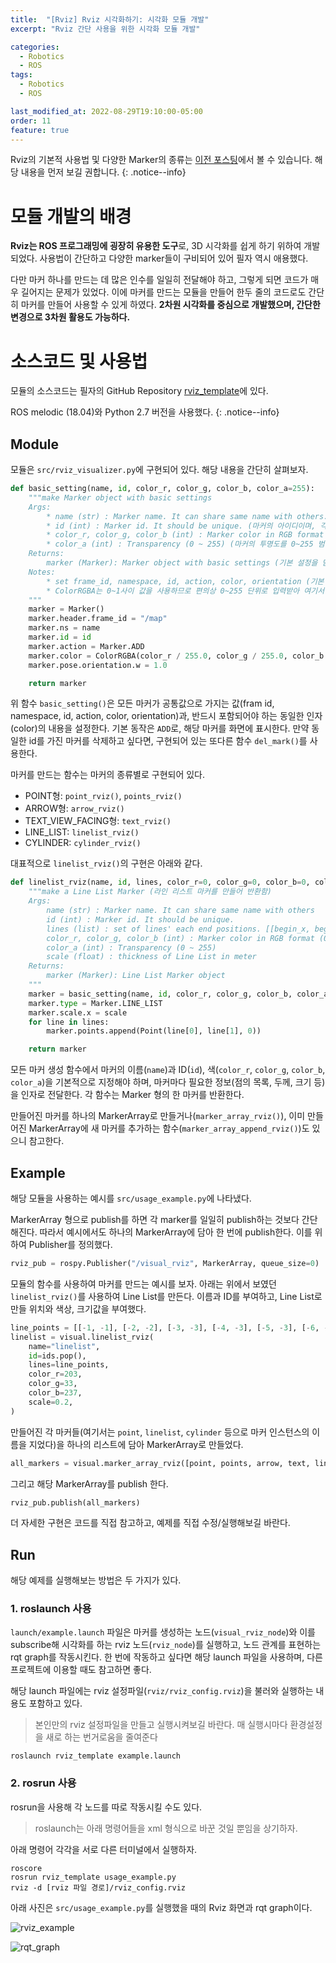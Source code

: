 ```yaml
---
title:  "[Rviz] Rviz 시각화하기: 시각화 모듈 개발"
excerpt: "Rviz 간단 사용을 위한 시각화 모듈 개발"

categories:
  - Robotics
  - ROS
tags:
  - Robotics
  - ROS

last_modified_at: 2022-08-29T19:10:00-05:00
order: 11
feature: true
---
```


Rviz의 기본적 사용법 및 다양한 Marker의 종류는 [이전 포스팅](https://winterbloooom.github.io/ros/ros-rviz_marker/)에서 볼 수 있습니다. 해당 내용을 먼저 보길 권합니다.
{: .notice--info}

# 모듈 개발의 배경
<strong>Rviz는 ROS 프로그래밍에 굉장히 유용한 도구</strong>로, 3D 시각화를 쉽게 하기 위하여 개발되었다. 사용법이 간단하고 다양한 marker들이 구비되어 있어 필자 역시 애용했다.

다만 마커 하나를 만드는 데 많은 인수를 일일히 전달해야 하고, 그렇게 되면 코드가 매우 길어지는 문제가 있었다. 이에 마커를 만드는 모듈을 만들어 한두 줄의 코드로도 간단히 마커를 만들어 사용할 수 있게 하였다. <strong>2차원 시각화를 중심으로 개발했으며, 간단한 변경으로 3차원 활용도 가능하다.</strong>

# 소스코드 및 사용법
모듈의 소스코드는 필자의 GitHub Repository [rviz_template](https://github.com/winterbloooom/rviz_template)에 있다.

ROS melodic (18.04)와 Python 2.7 버전을 사용했다.
{: .notice--info}

## Module
모듈은 `src/rviz_visualizer.py`에 구현되어 있다. 해당 내용을 간단히 살펴보자.

```py
def basic_setting(name, id, color_r, color_g, color_b, color_a=255):
    """make Marker object with basic settings
    Args:
        * name (str) : Marker name. It can share same name with others. (마커의 이름이며, 다른 마커와 중복될 수 있음.)
        * id (int) : Marker id. It should be unique. (마커의 아이디이며, 각 마커마다 고유한 숫자가 부여되어야 함.)
        * color_r, color_g, color_b (int) : Marker color in RGB format (0 ~ 255) (마커의 RGB 색을 0~255 범위로 표현함.)
        * color_a (int) : Transparency (0 ~ 255) (마커의 투명도를 0~255 범위로 표현함.)
    Returns:
        marker (Marker): Marker object with basic settings (기본 설정을 담은 마커를 만들어 반환함.)
    Notes:
        * set frame_id, namespace, id, action, color, orientation (기본 설정에는 프레임 아이디, 이름, 마커 아이디, 동작, 색, 위치를 포함함.)
        * ColorRGBA는 0~1사이 값을 사용하므로 편의상 0~255 단위로 입력받아 여기서 255로 나누어줌
    """
    marker = Marker()
    marker.header.frame_id = "/map"
    marker.ns = name
    marker.id = id
    marker.action = Marker.ADD
    marker.color = ColorRGBA(color_r / 255.0, color_g / 255.0, color_b / 255.0, color_a / 255.0)
    marker.pose.orientation.w = 1.0

    return marker
```

위 함수 `basic_setting()`은 모든 마커가 공통값으로 가지는 값(fram id, namespace, id, action, color, orientation)과, 반드시 포함되어야 하는 동일한 인자(color)의 내용을 설정한다. 기본 동작은 `ADD`로, 해당 마커를 화면에 표시한다. 만약 동일한 id를 가진 마커를 삭제하고 싶다면, 구현되어 있는 또다른 함수 `del_mark()`를 사용한다.


마커를 만드는 함수는 마커의 종류별로 구현되어 있다. 
* POINT형: `point_rviz()`, `points_rviz()`
* ARROW형: `arrow_rviz()`
* TEXT_VIEW_FACING형: `text_rviz()`
* LINE_LIST: `linelist_rviz()`
* CYLINDER: `cylinder_rviz()`

대표적으로 `linelist_rviz()`의 구현은 아래와 같다.

```py
def linelist_rviz(name, id, lines, color_r=0, color_g=0, color_b=0, color_a=255, scale=0.05):
    """make a Line List Marker (라인 리스트 마커를 만들어 반환함)
    Args:
        name (str) : Marker name. It can share same name with others
        id (int) : Marker id. It should be unique.
        lines (list) : set of lines' each end positions. [[begin_x, begin_y], [end_x, end_y], [begin_x, begin_y], [end_x, end_y], ...]
        color_r, color_g, color_b (int) : Marker color in RGB format (0 ~ 255)
        color_a (int) : Transparency (0 ~ 255)
        scale (float) : thickness of Line List in meter
    Returns:
        marker (Marker): Line List Marker object
    """
    marker = basic_setting(name, id, color_r, color_g, color_b, color_a)
    marker.type = Marker.LINE_LIST
    marker.scale.x = scale
    for line in lines:
        marker.points.append(Point(line[0], line[1], 0))

    return marker
```

모든 마커 생성 함수에서 마커의 이름(`name`)과 ID(`id`), 색(`color_r`, `color_g`, `color_b`, `color_a`)을 기본적으로 지정해야 하며, 마커마다 필요한 정보(점의 목록, 두께, 크기 등)을 인자로 전달한다. 각 함수는 Marker 형의 한 마커를 반환한다.


만들어진 마커를 하나의 MarkerArray로 만들거나(`marker_array_rviz()`), 이미 만들어진 MarkerArray에 새 마커를 추가하는 함수(`marker_array_append_rviz()`)도 있으니 참고한다.


## Example
해당 모듈을 사용하는 예시를 `src/usage_example.py`에 나타냈다.

MarkerArray 형으로 publish를 하면 각 marker를 일일히 publish하는 것보다 간단해진다. 따라서 예시에서도 하나의 MarkerArray에 담아 한 번에 publish한다. 이를 위하여 Publisher를 정의했다.

```py
rviz_pub = rospy.Publisher("/visual_rviz", MarkerArray, queue_size=0)
```

모듈의 함수를 사용하여 마커를 만드는 예시를 보자. 아래는 위에서 보였던 `linelist_rviz()`를 사용하여 Line List를 만든다. 이름과 ID를 부여하고, Line List로 만들 위치와 색상, 크기값을 부여했다.

```py
line_points = [[-1, -1], [-2, -2], [-3, -3], [-4, -3], [-5, -3], [-6, -3]]
linelist = visual.linelist_rviz(
    name="linelist",
    id=ids.pop(),
    lines=line_points,
    color_r=203,
    color_g=33,
    color_b=237,
    scale=0.2,
)
```

만들어진 각 마커들(여기서는 `point`, `linelist`, `cylinder` 등으로 마커 인스턴스의 이름을 지었다)을 하나의 리스트에 담아 MarkerArray로 만들었다.

```py
all_markers = visual.marker_array_rviz([point, points, arrow, text, linelist, cylinder])
```

그리고 해당 MarkerArray를 publish 한다.

```py
rviz_pub.publish(all_markers)
```

더 자세한 구현은 코드를 직접 참고하고, 예제를 직접 수정/실행해보길 바란다.

## Run
해당 예제를 실행해보는 방법은 두 가지가 있다.

### 1. roslaunch 사용

`launch/example.launch` 파일은 마커를 생성하는 노드(`visual_rviz_node`)와 이를 subscribe해 시각화를 하는 rviz 노드(`rviz_node`)를 실행하고, 노드 관계를 표현하는 rqt graph를 작동시킨다. 한 번에 작동하고 싶다면 해당 launch 파일을 사용하며, 다른 프로젝트에 이용할 때도 참고하면 좋다.

해당 launch 파일에는 rviz 설정파일(`rviz/rviz_config.rviz`)을 불러와 실행하는 내용도 포함하고 있다. 

> 본인만의 rviz 설정파일을 만들고 실행시켜보길 바란다. 매 실행시마다 환경설정을 새로 하는 번거로움을 줄여준다

```
roslaunch rviz_template example.launch
```

### 2. rosrun 사용

rosrun을 사용해 각 노드를 따로 작동시킬 수도 있다. 

> roslaunch는 아래 명령어들을 xml 형식으로 바꾼 것일 뿐임을 상기하자. 

아래 명령어 각각을 서로 다른 터미널에서 실행하자.

```
roscore
rosrun rviz_template usage_example.py
rviz -d [rviz 파일 경로]/rviz_config.rviz
```

아래 사진은 `src/usage_example.py`를 실행했을 때의 Rviz 화면과 rqt graph이다.

![rviz_example](https://user-images.githubusercontent.com/69252153/187183749-7a044d91-f22b-47e3-98ec-a88bfe73281f.jpg)

![rqt_graph](https://user-images.githubusercontent.com/69252153/187183845-54d20af6-a02b-4c0b-bcd7-150df54a9251.jpg)
